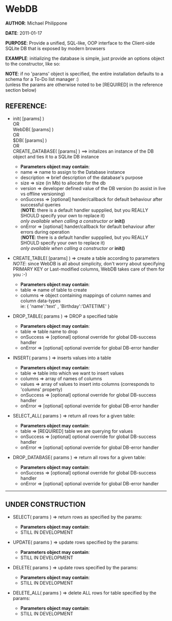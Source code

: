 WebDB
======
**AUTHOR**: Michael Philippone

**DATE**: 2011-01-17

**PURPOSE**:  Provide a unified, SQL-like, OOP interface to the Client-side SQLite DB that is exposed by modern browsers

**EXAMPLE**: initializing the database is simple, just provide an options object to the constructor, like so:
	<script type="text/javascript">
		var webdb = WebDB();
		// OR
		var webdb = $DB();
	</script>

**NOTE**: if no 'params' object is specified, the entire installation defaults to a schema for a To-Do list manager :)  
(unless the params are otherwise noted to be [REQUIRED] in the reference section below)


REFERENCE:  
-----------------

*	init( [params] )  
OR  
WebDB( [params] )  
OR  
$DB( [params] )  
OR  
CREATE_DATABASE( [params] ) ==> initalizes an instance of the DB object and ties it to a SQLite DB instance
	* **Parameters object may contain**:
	*	name				=>	name to assign to the Database instance
	*	description	=>	brief description of the database's purpose
	*	size				=>	size (in Mb) to allocate for the db
	*	version			=>	developer defined value of the DB version (to assist in live vs offline versioning)
	*	onSuccess		=>	[optional] hander/callback for default behaviour after successful queries  
(**NOTE**: there is a default handler suppplied, but you REALLY SHOULD specify your own to replace it)  
*only available when calling a constructor or* **init()**
	*	onError			=>	[optional] hander/callback for default behaviour after errors during operation  
(**NOTE**: there is a default handler suppplied, but you REALLY SHOULD specify your own to replace it)  
*only available when calling a constructor or* **init()**

*	CREATE_TABLE( [params] )  => create a table according to parameters  
*NOTE*: since WebDB is all about simplicity, don't worry about specifying PRIMARY KEY or Last-modified columns, WebDB takes care of them for you :-)
	* **Parameters object may contain**:
	* table		=>	name of table to create
	* columns	=> object containing mappings of column names and column data-types  
		ie: { 'name':'text' , 'Birthday':'DATETIME' }

*	DROP_TABLE( params ) => DROP a specified table
	* **Parameters object may contain**:
	* table 		=> 	table name to drop
	* onSuccess	=>	[optional] optional override for global DB-success handler
	* onError		=>	[optional] optional override for global DB-error handler

*	INSERT( params ) => inserts values into a table
	* **Parameters object may contain**:
	* table	 		=> table into which we want to insert values
	* columns 	=> array of names of columns
	* values 		=> array of values to insert into columns (corresponds to 'columns' property)
	* onSuccess	=>	[optional] optional override for global DB-success handler
	* onError		=>	[optional] optional override for global DB-error handler

*	SELECT_ALL( params ) => return all rows for a given table:
	* **Parameters object may contain**:
	* table     =>  [REQUIRED] table we are querying for values
	* onSuccess	=>	[optional] optional override for global DB-success handler
	* onError		=>	[optional] optional override for global DB-error handler

*	DROP_DATABASE( params ) => return all rows for a given table:
	* **Parameters object may contain**:
	* onSuccess	=>	[optional] optional override for global DB-success handler
	* onError		=>	[optional] optional override for global DB-error handler

-------------------------------------
## UNDER CONSTRUCTION

*	SELECT( params ) => return rows as specified by the params:
	* **Parameters object may contain**:
	* STILL IN DEVELOPMENT

*	UPDATE( params ) => update rows specified by the params:
	* **Parameters object may contain**:
	* STILL IN DEVELOPMENT

*	DELETE( params ) => update rows specified by the params:
	* **Parameters object may contain**:
	* STILL IN DEVELOPMENT

*	DELETE_ALL( params ) => delete ALL rows for table specified by the params:
	* **Parameters object may contain**:
	* STILL IN DEVELOPMENT


